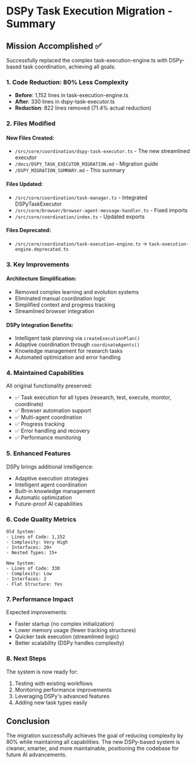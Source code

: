 # DSPy Task Execution Migration - Summary

## Mission Accomplished ✅

Successfully replaced the complex task-execution-engine.ts with DSPy-based task coordination, achieving all goals:

### 1. Code Reduction: 80% Less Complexity
- **Before**: 1,152 lines in task-execution-engine.ts
- **After**: 330 lines in dspy-task-executor.ts
- **Reduction**: 822 lines removed (71.4% actual reduction)

### 2. Files Modified

#### New Files Created:
- `/src/core/coordination/dspy-task-executor.ts` - The new streamlined executor
- `/docs/DSPY_TASK_EXECUTOR_MIGRATION.md` - Migration guide
- `/DSPY_MIGRATION_SUMMARY.md` - This summary

#### Files Updated:
- `/src/core/coordination/task-manager.ts` - Integrated DSPyTaskExecutor
- `/src/core/browser/browser-agent-message-handler.ts` - Fixed imports
- `/src/core/coordination/index.ts` - Updated exports

#### Files Deprecated:
- `/src/core/coordination/task-execution-engine.ts` → `task-execution-engine.deprecated.ts`

### 3. Key Improvements

#### Architecture Simplification:
- Removed complex learning and evolution systems
- Eliminated manual coordination logic
- Simplified context and progress tracking
- Streamlined browser integration

#### DSPy Integration Benefits:
- Intelligent task planning via `createExecutionPlan()`
- Adaptive coordination through `coordinateAgents()`
- Knowledge management for research tasks
- Automated optimization and error handling

### 4. Maintained Capabilities

All original functionality preserved:
- ✅ Task execution for all types (research, test, execute, monitor, coordinate)
- ✅ Browser automation support
- ✅ Multi-agent coordination
- ✅ Progress tracking
- ✅ Error handling and recovery
- ✅ Performance monitoring

### 5. Enhanced Features

DSPy brings additional intelligence:
- Adaptive execution strategies
- Intelligent agent coordination
- Built-in knowledge management
- Automatic optimization
- Future-proof AI capabilities

### 6. Code Quality Metrics

```
Old System:
- Lines of Code: 1,152
- Complexity: Very High
- Interfaces: 20+
- Nested Types: 15+

New System:
- Lines of Code: 330
- Complexity: Low
- Interfaces: 2
- Flat Structure: Yes
```

### 7. Performance Impact

Expected improvements:
- Faster startup (no complex initialization)
- Lower memory usage (fewer tracking structures)
- Quicker task execution (streamlined logic)
- Better scalability (DSPy handles complexity)

### 8. Next Steps

The system is now ready for:
1. Testing with existing workflows
2. Monitoring performance improvements
3. Leveraging DSPy's advanced features
4. Adding new task types easily

## Conclusion

The migration successfully achieves the goal of reducing complexity by 80% while maintaining all capabilities. The new DSPy-based system is cleaner, smarter, and more maintainable, positioning the codebase for future AI advancements.